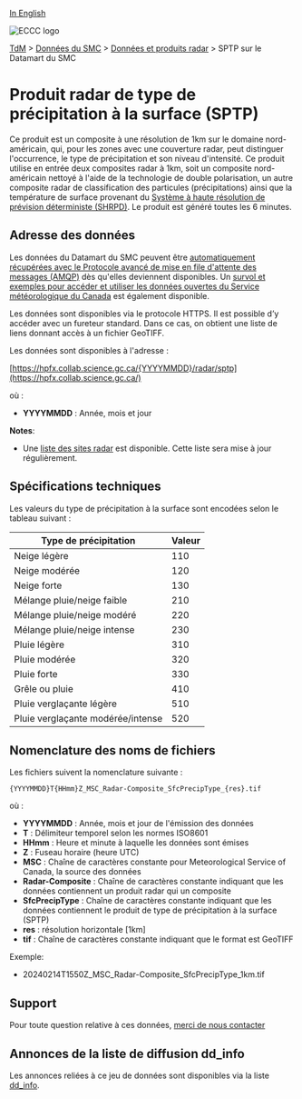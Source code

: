 [In English](readme_radar-sptp-datamart_en.md)

![ECCC logo](../../img_eccc-logo.png)

[TdM](../../readme_fr.md) > [Données du SMC](../readme_fr.md) > [Données et produits radar](readme_radar_fr.md) > SPTP sur le Datamart du SMC

# Produit radar de type de précipitation à la surface (SPTP)

Ce produit est un composite à une résolution de 1km sur le domaine nord-américain, qui, pour les zones avec une couverture radar, peut distinguer l'occurrence, le type de précipitation et son niveau d'intensité. Ce produit utilise en entrée deux composites radar à 1km, soit un composite nord-américain nettoyé à l'aide de la technologie de double polarisation, un autre composite radar de classification des particules (précipitations) ainsi que la température de surface provenant du [Système à haute résolution de prévision déterministe (SHRPD)](../nwp_hrdps/readme_hrdps_fr.md). Le produit est généré toutes les 6 minutes.

## Adresse des données 

Les données du Datamart du SMC peuvent être [automatiquement récupérées avec le Protocole avancé de mise en file d'attente des messages (AMQP)](../../msc-datamart/amqp_fr.md) dès qu'elles deviennent disponibles. Un [survol et exemples pour accéder et utiliser les données ouvertes du Service météorologique du Canada](../../usage/readme_fr.md) est également disponible.

Les données sont disponibles via le protocole HTTPS. Il est possible d’y accéder avec un fureteur standard. Dans ce cas, on obtient une liste de liens donnant accès à un fichier GeoTIFF.

Les données sont disponibles à l'adresse :

[https://hpfx.collab.science.gc.ca/{YYYYMMDD}/radar/sptp](https://hpfx.collab.science.gc.ca/)

où :

* __YYYYMMDD__ : Année, mois et jour

__Notes__: 

* Une [liste des sites radar](https://collaboration.cmc.ec.gc.ca/cmc/cmos/public_doc/msc-data/obs_radar/radars_list.pdf) est disponible. Cette liste sera mise à jour régulièrement.

## Spécifications techniques

Les valeurs du type de précipitation à la surface sont encodées selon le tableau suivant :

| Type de précipitation | Valeur |
| ------ | ------ |
| Neige légère | 110 |
| Neige modérée | 120 | 
| Neige forte | 130 |
| Mélange pluie/neige faible | 210 |
| Mélange pluie/neige modéré | 220 |
| Mélange pluie/neige intense | 230 |
| Pluie légère | 310 | 
| Pluie modérée | 320 | 
| Pluie forte | 330 |
| Grêle ou pluie | 410 |
| Pluie verglaçante légère | 510 |   
| Pluie verglaçante modérée/intense | 520 |

## Nomenclature des noms de fichiers

Les fichiers suivent la nomenclature suivante :

`{YYYYMMDD}T{HHmm}Z_MSC_Radar-Composite_SfcPrecipType_{res}.tif`

où :

* __YYYYMMDD__ : Année, mois et jour de l'émission des données
* __T__ : Délimiteur temporel selon les normes ISO8601
* __HHmm__ : Heure et  minute à laquelle les données sont émises
* __Z__ : Fuseau horaire (heure UTC)
* __MSC__ : Chaîne de caractères constante pour Meteorological Service of Canada, la source des données
* __Radar-Composite__ : Chaîne de caractères constante indiquant que les données contiennent un produit radar qui un composite
* __SfcPrecipType__ : Chaîne de caractères constante indiquant que les données contiennent le produit de type de précipitation à la surface (SPTP)
* __res__ : résolution horizontale [1km]
* __tif__ : Chaîne de caractères constante indiquant que le format est GeoTIFF

Exemple:

* 20240214T1550Z_MSC_Radar-Composite_SfcPrecipType_1km.tif

## Support

Pour toute question relative à ces données, [merci de nous contacter](https://meteo.gc.ca/mainmenu/contact_us_f.html)

## Annonces de la liste de diffusion dd_info 

Les annonces reliées à ce jeu de données sont disponibles via la liste [dd_info](https://comm.collab.science.gc.ca/mailman3/postorius/lists/dd_info/).
